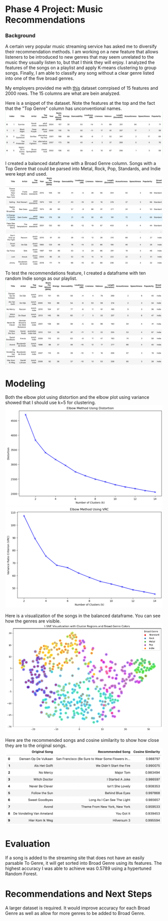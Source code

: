 # Phase 4 Project: Music Recommendations

### Background
A certain very popular music streaming service has asked me to diversify their recommendation methods. I am working on a new feature that allows listeners to be introduced to new genres that may seem unrelated to the music they usually listen to, but that I think they will enjoy. I analyzed the features of the songs on a playlist and apply K-means clustering to group songs. Finally, I am able to classify any song without a clear genre listed into one of the five broad genres.

My employers provided me with [this](https://www.kaggle.com/datasets/iamsumat/spotify-top-2000s-mega-dataset) dataset comrpised of 15 features and 2000 rows. The 15 columns are what are bein analyzed.

Here is a snippet of the dataset. Note the features at the top and the fact that the "Top Genre" column has unconventional names.
![df](https://github.com/virgiliaantonucci/DS-Phase-4-Project/blob/main/Images/df.png)

I created a balanced dataframe with a Broad Genre column. Songs with a Top Genre that could be parsed into Metal, Rock, Pop, Standards, and Indie were kept and used.
![balaced](https://github.com/virgiliaantonucci/DS-Phase-4-Project/blob/main/Images/balanced.png)

To test the recommendations feature, I created a dataframe with ten random Indie songs as our playlist.
![playlist](https://github.com/virgiliaantonucci/DS-Phase-4-Project/blob/main/Images/playlist.png)

# Modeling
Both the elbow plot using distortion and the elbow plot using variance showed that I should use k=5 for clustering.
![distortion](https://github.com/virgiliaantonucci/DS-Phase-4-Project/blob/main/Images/distortion.png)
![vrc](https://github.com/virgiliaantonucci/DS-Phase-4-Project/blob/main/Images/vrc.png)

Here is a visualization of the songs in the balanced dataframe. You can see how the genres are visible.
![t-SNE](https://github.com/virgiliaantonucci/DS-Phase-4-Project/blob/main/Images/t-SNE.png)

Here are the recommended songs and cosine similarity to show how close they are to the original songs.
![recommended](https://github.com/virgiliaantonucci/DS-Phase-4-Project/blob/main/Images/recommended.png)

# Evaluation
If a song is added to the streaming site that does not have an easily parsable To Genre, it will get sorted into Broad Genre using its features.
The highest accuracy I was able to achieve was 0.5789 using a hypertuned Random Forest.

# Recommendations and Next Steps
A larger dataset is required. It would improve accuracy for each Broad Genre as well as allow for more genres to be added to Broad Genre.